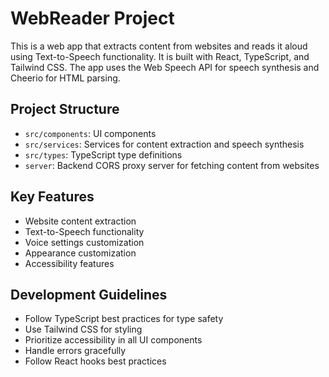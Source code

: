 <!-- Use this file to provide workspace-specific custom instructions to Copilot. For more details, visit https://code.visualstudio.com/docs/copilot/copilot-customization#_use-a-githubcopilotinstructionsmd-file -->

# WebReader Project

This is a web app that extracts content from websites and reads it aloud using Text-to-Speech functionality. It is built with React, TypeScript, and Tailwind CSS. The app uses the Web Speech API for speech synthesis and Cheerio for HTML parsing.

## Project Structure

- `src/components`: UI components
- `src/services`: Services for content extraction and speech synthesis
- `src/types`: TypeScript type definitions
- `server`: Backend CORS proxy server for fetching content from websites

## Key Features

- Website content extraction
- Text-to-Speech functionality
- Voice settings customization
- Appearance customization
- Accessibility features

## Development Guidelines

- Follow TypeScript best practices for type safety
- Use Tailwind CSS for styling
- Prioritize accessibility in all UI components
- Handle errors gracefully
- Follow React hooks best practices
